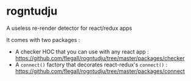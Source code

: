 # rogntudju

A useless re-render detector for react/redux apps

It comes with two packages :

- A checker HOC that you can use with any react app : https://github.com/flegall/rogntudju/tree/master/packages/checker
- A `connect()` factory that decorates react-redux's `connect()` : https://github.com/flegall/rogntudju/tree/master/packages/connect
